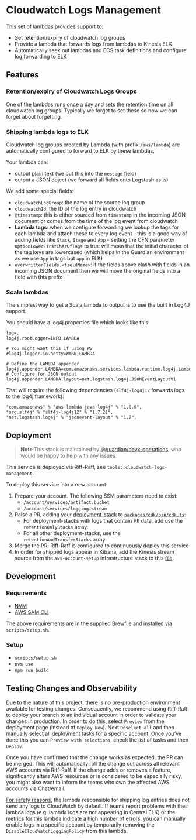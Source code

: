 # Cloudwatch Logs Management


This set of lambdas provides support to:
 - Set retention/expiry of cloudwatch log groups
 - Provide a lambda that forwards logs from lambdas to Kinesis ELK
 - Automatically seek out lambdas and ECS task definitions and configure log forwarding to ELK

## Features
### Retention/expiry of Cloudwatch Logs Groups
One of the lambdas runs once a day and sets the retention time on all cloudwatch log groups. Typically we forget to set these so now we can forget about forgetting.

### Shipping lambda logs to ELK
Cloudwatch log groups created by Lambda (with prefix `/aws/lambda`) are automatically configured to forward to ELK by these lambdas.

Your lambda can:
 - output plain text (we put this into the `message` field)
 - output a JSON object (we forward all fields onto Logstash as is)

We add some special fields:
 - `cloudwatchLogGroup`: the name of the source log group
 - `cloudwatchId`: the ID of the log entry in cloudwatch
 - `@timestamp`: this is either sourced from `timestamp` in the incoming JSON document or comes from the time of the log event from cloudwatch
 - **Lambda tags**: when we configure forwarding we lookup the tags for each lambda and attach these to every log event - this is a good way of adding fields like `Stack`, `Stage` and `App` - setting the CFN parameter `OptionLowerFirstCharOfTags` to true will mean that the initial character of the tag keys are lowercased (which helps in the Guardian environment as we use `App` in tags but `app` in ELK)
 - `overwrittenFields.<fieldName>`: if the fields above clash with fields in an incoming JSON document then we will move the original fields into a field with this prefix

### Scala lambdas
The simplest way to get a Scala lambda to output is to use the built in Log4J support.

You should have a log4j.properties file which looks like this:
```
log=.
log4j.rootLogger=INFO,LAMBDA

# You might want this if using WS
#log4j.logger.io.netty=WARN,LAMBDA

# Define the LAMBDA appender
log4j.appender.LAMBDA=com.amazonaws.services.lambda.runtime.log4j.LambdaAppender
# Configure for JSON output
log4j.appender.LAMBDA.layout=net.logstash.log4j.JSONEventLayoutV1
```

That will require the following dependencies (`slf4j-log4j12` forwards logs to the log4j framework):
```
"com.amazonaws" % "aws-lambda-java-log4j" % "1.0.0",
"org.slf4j" % "slf4j-log4j12" % "1.7.21",
"net.logstash.log4j" % "jsonevent-layout" % "1.7",
```

## Deployment
> **Note**
> This stack is maintained by [@guardian/devx-operations](https://github.com/orgs/guardian/teams/devx-operations), who would be happy to help with any issues.

This service is deployed via Riff-Raff, see `tools::cloudwatch-logs-management`.

To deploy this service into a new account:
  1. Prepare your account. The following SSM parameters need to exist:
     - `/account/services/artifact.bucket`
     - `/account/services/logging.stream`
  2. Raise a PR, adding your [deployment-stack](https://riffraff.gutools.co.uk/deployinfo/data?key=credentials%3Aaws-cfn-role) to [`packages/cdk/bin/cdk.ts`](packages/cdk/bin/cdk.ts):
     - For deployment-stacks with logs that contain PII data, add use the `retentionOnlyStacks` array. 
     - For all other deployment-stacks, use the `retentionAndTransferStacks` array.
  3. Merge the PR; Riff-Raff is configured to continuously deploy this service
  4. In order for shipped logs appear in Kibana, add the Kinesis stream source from the `aws-account-setup` infrastructure stack to this [file](https://github.com/guardian/deploy-tools-platform/blob/main/elk/src/source.config.ts).

## Development
### Requirements
  - [NVM](https://github.com/creationix/nvm)
  - [AWS SAM CLI](https://docs.aws.amazon.com/serverless-application-model/latest/developerguide/what-is-sam.html)

The above requirements are in the supplied Brewfile and installed via `scripts/setup.sh`.

### Setup
  - `scripts/setup.sh`
  - `nvm use`
  - `npm run build`

## Testing Changes and Observability
Due to the nature of this project, there is no pre-production environment available for testing changes. Consequently, we recommend using Riff-Raff to deploy your branch to an individual account in order to validate your changes in production. In order to do this, select `Preview` from the deployment page (instead of `Deploy Now`). Next `Deselect all` and then manually select all deployment tasks for a specific account. Once you’ve done this you can `Preview with selections`, check the list of tasks and then `Deploy`.

Once you have confirmed that the change works as expected, the PR can be merged. This will automatically roll the change out across all relevant AWS accounts via Riff-Raff. If the change adds or removes a feature, significantly alters AWS resources or is considered to be especially risky, you might also want to inform the teams who own the affected AWS accounts via Chat/email. 

[For safety reasons](https://github.com/guardian/cloudwatch-logs-management/pull/112), the lambda responsible for shipping log entries does not send any logs to CloudWatch by default. If teams report problems with their lambda logs (e.g. lambda logs are not appearing in Central ELK) or the metrics for this lambda indicate a high number of errors, you can manually enable logs in a specific account by temporarily removing the `DisableCloudWatchLoggingPolicy` from this lambda.
